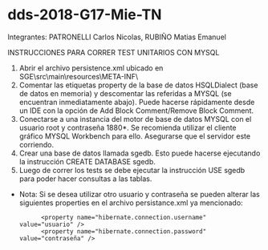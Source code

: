 # dds-2018-G17-Mie-TN
Integrantes: PATRONELLI Carlos Nicolas, RUBIÑO Matias Emanuel

INSTRUCCIONES PARA CORRER TEST UNITARIOS CON MYSQL 

1. Abrir el archivo persistence.xml ubicado en SGE\src\main\resources\META-INF\
2. Comentar las etiquetas property de la base de datos HSQLDialect (base de datos en memoria) y descomentar las referidas a MYSQL (se encuentran inmediatamente abajo). Puede hacerse rápidamente desde un IDE con la opción de Add Block Comment/Remove Block Comment.
3. Conectarse a una instancia del motor de base de datos MYSQL con el usuario root y contraseña 1880*. Se recomienda utilizar el cliente gráfico MYSQL Workbench para ello. Asegurarse que el servidor este corriendo.  
4. Crear una base de datos llamada sgedb. Esto puede hacerse ejecutando la instrucción CREATE DATABASE sgedb.
5. Luego de correr los tests se debe ejecutar la instrucción USE sgedb para poder hacer consultas a las tablas.

* Nota: Si se desea utilizar otro usuario y contraseña se pueden alterar las siguientes properties en el archivo persistance.xml ya mencionado: 

			<property name="hibernate.connection.username" value="usuario" />
			<property name="hibernate.connection.password" value="contraseña" />




